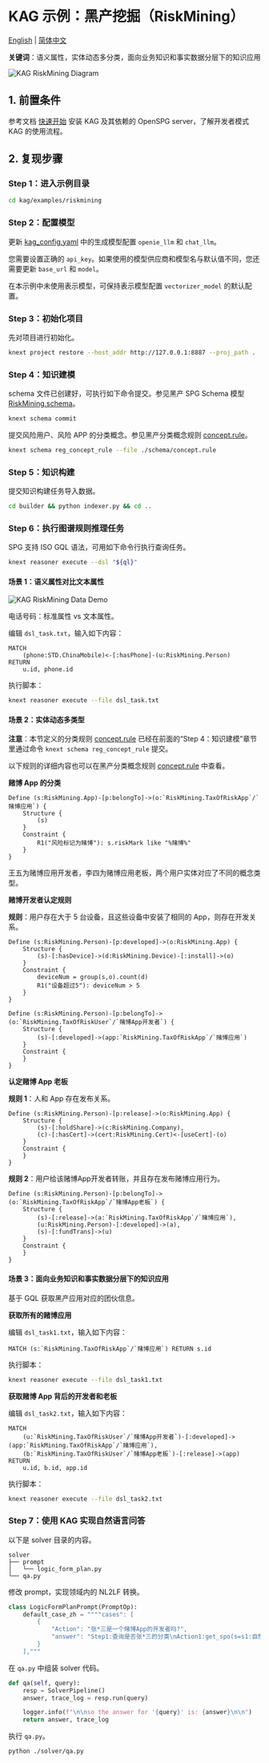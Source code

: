 # KAG 示例：黑产挖掘（RiskMining）

[English](./README.md) |
[简体中文](./README_cn.md)

**关键词**：语义属性，实体动态多分类，面向业务知识和事实数据分层下的知识应用

![KAG RiskMining Diagram](/_static/images/examples/riskmining/kag-riskmining-diag.png)

## 1. 前置条件

参考文档 [快速开始](https://openspg.yuque.com/ndx6g9/0.6/quzq24g4esal7q17) 安装 KAG 及其依赖的 OpenSPG server，了解开发者模式 KAG 的使用流程。

## 2. 复现步骤

### Step 1：进入示例目录

```bash
cd kag/examples/riskmining
```

### Step 2：配置模型

更新 [kag_config.yaml](./kag_config.yaml) 中的生成模型配置 ``openie_llm`` 和 ``chat_llm``。

您需要设置正确的 ``api_key``。如果使用的模型供应商和模型名与默认值不同，您还需要更新 ``base_url`` 和 ``model``。

在本示例中未使用表示模型，可保持表示模型配置 ``vectorizer_model`` 的默认配置。

### Step 3：初始化项目

先对项目进行初始化。

```bash
knext project restore --host_addr http://127.0.0.1:8887 --proj_path .
```

### Step 4：知识建模

schema 文件已创建好，可执行如下命令提交。参见黑产 SPG Schema 模型 [RiskMining.schema](./schema/RiskMining.schema)。

```bash
knext schema commit
```

提交风险用户、风险 APP 的分类概念。参见黑产分类概念规则 [concept.rule](./schema/concept.rule)。

```bash
knext schema reg_concept_rule --file ./schema/concept.rule
```

### Step 5：知识构建

提交知识构建任务导入数据。

```bash
cd builder && python indexer.py && cd ..
```

### Step 6：执行图谱规则推理任务

SPG 支持 ISO GQL 语法，可用如下命令行执行查询任务。

```bash
knext reasoner execute --dsl "${ql}"
```

#### 场景 1：语义属性对比文本属性

![KAG RiskMining Data Demo](/_static/images/examples/riskmining/kag-riskmining-data-demo.png)

电话号码：标准属性 vs 文本属性。

编辑 ``dsl_task.txt``，输入如下内容：

```cypher
MATCH
    (phone:STD.ChinaMobile)<-[:hasPhone]-(u:RiskMining.Person)
RETURN
    u.id, phone.id
```

执行脚本：

```bash
knext reasoner execute --file dsl_task.txt
```

#### 场景 2：实体动态多类型

**注意**：本节定义的分类规则 [concept.rule](./schema/concept.rule) 已经在前面的“Step 4：知识建模”章节里通过命令 ``knext schema reg_concept_rule`` 提交。

以下规则的详细内容也可以在黑产分类概念规则 [concept.rule](./schema/concept.rule) 中查看。

**赌博 App 的分类**

```text
Define (s:RiskMining.App)-[p:belongTo]->(o:`RiskMining.TaxOfRiskApp`/`赌博应用`) {
    Structure {
        (s)
    }
    Constraint {
        R1("风险标记为赌博"): s.riskMark like "%赌博%"
    }
}
```

王五为赌博应用开发者，李四为赌博应用老板，两个用户实体对应了不同的概念类型。

**赌博开发者认定规则**

**规则**：用户存在大于 5 台设备，且这些设备中安装了相同的 App，则存在开发关系。

```text
Define (s:RiskMining.Person)-[p:developed]->(o:RiskMining.App) {
    Structure {
        (s)-[:hasDevice]->(d:RiskMining.Device)-[:install]->(o)
    }
    Constraint {
        deviceNum = group(s,o).count(d)
        R1("设备超过5"): deviceNum > 5
    }
}
```

```text
Define (s:RiskMining.Person)-[p:belongTo]->(o:`RiskMining.TaxOfRiskUser`/`赌博App开发者`) {
    Structure {
        (s)-[:developed]->(app:`RiskMining.TaxOfRiskApp`/`赌博应用`)
    }
    Constraint {
    }
}
```

**认定赌博 App 老板**

**规则 1**：人和 App 存在发布关系。

```text
Define (s:RiskMining.Person)-[p:release]->(o:RiskMining.App) {
    Structure {
        (s)-[:holdShare]->(c:RiskMining.Company),
        (c)-[:hasCert]->(cert:RiskMining.Cert)<-[useCert]-(o)
    }
    Constraint {
    }
}
```

**规则 2**：用户给该赌博App开发者转账，并且存在发布赌博应用行为。

```text
Define (s:RiskMining.Person)-[p:belongTo]->(o:`RiskMining.TaxOfRiskApp`/`赌博App老板`) {
    Structure {
        (s)-[:release]->(a:`RiskMining.TaxOfRiskApp`/`赌博应用`),
        (u:RiskMining.Person)-[:developed]->(a),
        (s)-[:fundTrans]->(u)
    }
    Constraint {
    }
}
```

#### 场景 3：面向业务知识和事实数据分层下的知识应用

基于 GQL 获取黑产应用对应的团伙信息。

**获取所有的赌博应用**

编辑 ``dsl_task1.txt``，输入如下内容：

```cypher
MATCH (s:`RiskMining.TaxOfRiskApp`/`赌博应用`) RETURN s.id
```

执行脚本：

```bash
knext reasoner execute --file dsl_task1.txt
```

**获取赌博 App 背后的开发者和老板**

编辑 ``dsl_task2.txt``，输入如下内容：

```cypher
MATCH
    (u:`RiskMining.TaxOfRiskUser`/`赌博App开发者`)-[:developed]->(app:`RiskMining.TaxOfRiskApp`/`赌博应用`),
    (b:`RiskMining.TaxOfRiskUser`/`赌博App老板`)-[:release]->(app)
RETURN
    u.id, b.id, app.id
```

执行脚本：

```bash
knext reasoner execute --file dsl_task2.txt
```

### Step 7：使用 KAG 实现自然语言问答

以下是 solver 目录的内容。

```text
solver
├── prompt
│   └── logic_form_plan.py
└── qa.py
```

修改 prompt，实现领域内的 NL2LF 转换。

```python
class LogicFormPlanPrompt(PromptOp):
    default_case_zh = """"cases": [
        {
            "Action": "张*三是一个赌博App的开发者吗?",
            "answer": "Step1:查询是否张*三的分类\nAction1:get_spo(s=s1:自然人[张*三], p=p1:属于, o=o1:风险用户)\nOutput:输出o1\nAction2:get(o1)"
        }
    ],"""
```

在 ``qa.py`` 中组装 solver 代码。

```python
def qa(self, query):
    resp = SolverPipeline()
    answer, trace_log = resp.run(query)

    logger.info(f"\n\nso the answer for '{query}' is: {answer}\n\n")
    return answer, trace_log
```

执行 ``qa.py``。

```bash
python ./solver/qa.py
```

